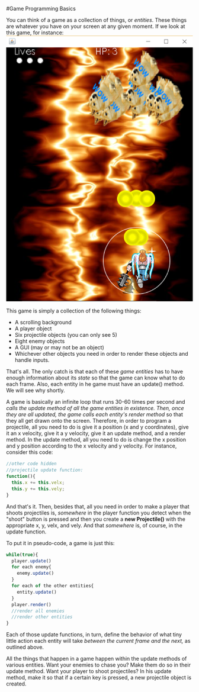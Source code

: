 #Game Programming Basics

You can think of a game as a collection of things, or *entities*. These things are whatever you have on your screen at any given moment. If we look at this game, for instance:  
![Example Game Frame](game.png)

This game is simply a collection of the following things:
* A scrolling background
* A player object
* Six projectile objects (you can only see 5)
* Eight enemy objects
* A GUI (may or may not be an object)
* Whichever other objects you need in order to render these objects and handle inputs.

That's all. The only catch is that each of these *game entities* has to have enough information about its *state* so that the game can know what to do each frame. Also, each entity in he game must have an update() method. We will see why shortly.

A game is basically an infinite loop that runs 30-60 times per second and *calls the update method of all the game entities in existence. Then, once they are all updated, the game calls each entity's render method* so that they all get drawn onto the screen. Therefore, in order to program a projectile, all you need to do is give it a position (x and y coordinates), give it an x velocity, give it a y velocity, give it an update method, and a render method. In the update method, all you need to do is change the x position and y position according to the x velocity and y velocity. For instance, consider this code:

```javascript
//other code hidden
//projectile update function:
function(){
  this.x += this.velx;
  this.y += this.vely;
}
```
And that's it. Then, besides that, all you need in order to make a player that shoots projectiles is, *somewhere* in the player function you detect when the "shoot" button is pressed and then you create a **new Projectile()** with the appropriate x, y, velx, and vely. And that *somewhere* is, of course, in the update function.

To put it in pseudo-code, a game is just this:

```javascript
while(true){
  player.update()
  for each enemy{
    enemy.update()
  }
  for each of the other entities{
    entity.update()
  }
  player.render()
  //render all enemies
  //render other entities
}
```

Each of those update functions, in turn, define the behavior of what tiny little action each entity will take *between the current frame and the next,* as outlined above.

All the things that happen in a game happen within the update methods of various entities. Want your enemies to chase you? Make them do so in their update method. Want your player to shoot projectiles? In his update method, make it so that if a certain key is pressed, a new projectile object is created.
